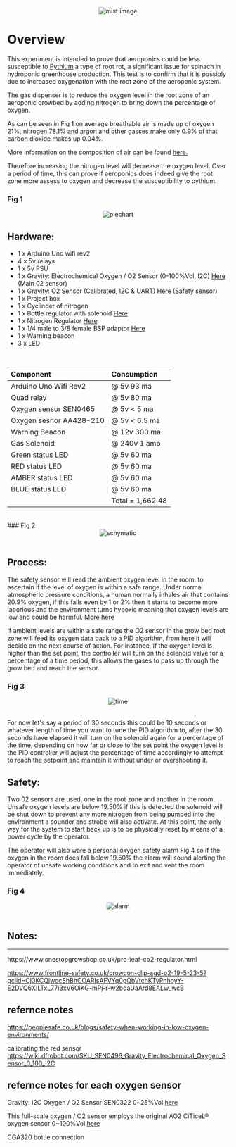 <div align="center">
   <img src="https://github.com/jonathanw82/gas_dispensor/blob/main/media/mist.jpg" alt="mist image"/>
 </div>

# Overview
This experiment is intended to prove that aeroponics could be less susceptible to [Pythium](https://en.wikipedia.org/wiki/Pythium) a type of root rot, a significant issue for spinach in hydroponic greenhouse production. This test is to confirm that it is possibly due to increased oxygenation with the root zone of the aeroponic system.

The gas dispenser is to reduce the oxygen level in the root zone of an aeroponic growbed by adding nitrogen to bring down the percentage of oxygen.

As can be seen in Fig 1 on average breathable air is made up of oxygen 21%, nitrogen 78.1% and argon and other gasses make only 0.9% of that carbon dioxide makes up 0.04%. 

More information on the composition of air can be found [here.](https://en.wikipedia.org/wiki/Atmosphere_of_Earth)

Therefore increasing the nitrogen level will decrease the oxygen level. Over a period of time, this can prove if aeroponics does indeed give the root zone more assess to oxygen and decrease the susceptibility to pythium.

### Fig 1
<div align="center">
   <img src="https://github.com/jonathanw82/gas_dispensor/blob/main/media/piechart.jpg" alt="piechart"/>
 </div>


## Hardware:

* 1 x Arduino Uno wifi rev2
* 4 x 5v relays
* 1 x 5v PSU
* 1 x Gravity: Electrochemical Oxygen / O2 Sensor (0-100%Vol, I2C) [Here](https://www.dfrobot.com/product-2569.html) (Main 02 sensor) 
* 1 x Gravity: O2 Sensor (Calibrated, I2C & UART) [Here](https://thepihut.com/products/gravity-o2-sensor-calibrated-i2c-uart?variant=41620114866371&currency=GBP&utm_medium=product_sync&utm_source=google&utm_content=sag_organic&utm_campaign=sag_organic&gclid=CjwKCAjw586hBhBrEiwAQYEnHaFBwm7ZAKjgB-vlygECEoYnv8AqbQjYx805CCJuayE0CSrMo6SIVhoCAVIQAvD_BwE) (Safety sensor)
* 1 x Project box
* 1 x Cyclinder of nitrogen
* 1 x Bottle regulator with solenoid [Here](https://www.onestopgrowshop.co.uk/pro-leaf-co2-regulator.html)
* 1 x Nitrogen Regulator [Here](https://www.welduk.com/nitrogen-regulator-p64)
* 1 x 1/4 male to 3/8 female BSP adaptor [Here](https://www.air-compressorsdirect.co.uk/bsp-fittings/taper-1-4-male-to-3-8-female-bsp-adaptor)
* 1 x Warning beacon
* 3 x LED

<br>

| Component               | Consumption        |
| :----------------       | :-----------       |
| Arduino Uno Wifi Rev2   | @ 5v 93 ma         |
| Quad relay              | @ 5v 80 ma         |
| Oxygen sensor SEN0465   | @ 5v < 5 ma        |
| Oxygen sesnor AA428-210 | @ 5v < 6.5 ma      |
| Warning Beacon          | @ 12v 300 ma       |
| Gas Solenoid            | @ 240v 1 amp       |
| Green status LED        | @ 5v 60 ma         |
| RED status LED          | @ 5v 60 ma         |
| AMBER status LED        | @ 5v 60 ma         |
| BLUE status LED         | @ 5v 60 ma         |
|                         |Total = 1,662.48    |

<br>
### Fig 2
<div align="center">
   <img src="https://github.com/jonathanw82/gas_dispensor/blob/main/media/wiring.jpg" alt="schymatic"/>
 </div>
<br>

## Process:
The safety sensor will read the ambient oxygen level in the room. to ascertain if the level of oxygen is within a safe range. Under normal atmospheric pressure conditions, a human normally inhales air that contains 20.9% oxygen, if this falls even by 1 or 2% then it starts to become more laborious and the environment turns hypoxic meaning that oxygen levels are low and could be harmful. [More here](#safety)

If ambient levels are within a safe range the O2 sensor in the grow bed root zone will feed its oxygen data back to a PID algorithm, from here it will decide on the next course of action. For instance, if the oxygen level is higher than the set point, the controller will turn on the solenoid valve for a percentage of a time period, this allows the gases to pass up through the grow bed and reach the sensor. 
<br>

### Fig 3
<div align="center">
   <img src="https://github.com/jonathanw82/gas_dispensor/blob/main/media/timeperiod.jpg" alt="time"/>
 </div>
<br>

For now let's say a period of 30 seconds this could be 10 seconds or whatever length of time you want to tune the PID algorithm to, after the 30 seconds have elapsed it will turn on the solenoid again for a percentage of the time, depending on how far or close to the set point the oxygen level is the PID controller will adjust the percentage of time accordingly to attempt to reach the setpoint and maintain it without under or overshooting it.

## Safety:

Two 02 sensors are used, one in the root zone and another in the room. Unsafe oxygen levels are below 19.50% if this is detected the solenoid will be shut down to prevent any more nitrogen from being pumped into the environment a sounder and strobe will also activate. At this point, the only way for the system to start back up is to be physically reset by means of a power cycle by the operator.

The operator will also ware a personal oxygen safety alarm Fig 4 so if the oxygen in the room does fall below 19.50% the alarm will sound alerting the operator of unsafe working conditions and to exit and vent the room immediately.

### Fig 4
<div align="center">
   <img src="https://github.com/jonathanw82/gas_dispensor/blob/main/media/crowcon-clip-sgd--o2jpg_1.jpg" alt="alarm"/>
 </div>

<br>

## Notes:

<hr>
https://www.onestopgrowshop.co.uk/pro-leaf-co2-regulator.html


https://www.frontline-safety.co.uk/crowcon-clip-sgd-o2-19-5-23-5?gclid=Cj0KCQjwocShBhCOARIsAFVYq0gQbVtchKTyPnhoyY-E2DVQ6XILTxL77i3xV6OiKG-mPj-r-w2bqaUaArd8EALw_wcB

## refernce notes
https://peoplesafe.co.uk/blogs/safety-when-working-in-low-oxygen-environments/

calibrating the red sensor
https://wiki.dfrobot.com/SKU_SEN0496_Gravity_Electrochemical_Oxygen_Sensor_0_100_I2C


## refernce notes for each oxygen sensor

Gravity: I2C Oxygen / O2 Sensor SEN0322 0~25%Vol [here](https://wiki.dfrobot.com/Gravity_I2C_Oxygen_Sensor_SKU_SEN0322)


This full-scale oxygen / O2 sensor employs the original AO2 CiTiceL® oxygen sensor 0~100%Vol [here](https://wiki.dfrobot.com/SKU_SEN0496_Gravity_Electrochemical_Oxygen_Sensor_0_100_I2C)



CGA320 bottle connection
